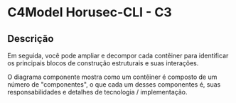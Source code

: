 # C4Model Horusec-CLI - C3

## Descrição
Em seguida, você pode ampliar e decompor cada contêiner para identificar os principais blocos de construção estruturais e suas interações.

O diagrama componente mostra como um contêiner é composto de um número de "componentes", o que cada um desses componentes é, suas responsabilidades e detalhes de tecnologia / implementação.